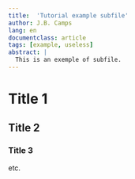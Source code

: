 ```yaml
---
title:  'Tutorial example subfile'
author: J.B. Camps
lang: en
documentclass: article
tags: [example, useless]
abstract: |
  This is an exemple of subfile.
---
```


# Title 1

## Title 2

### Title 3

etc.
